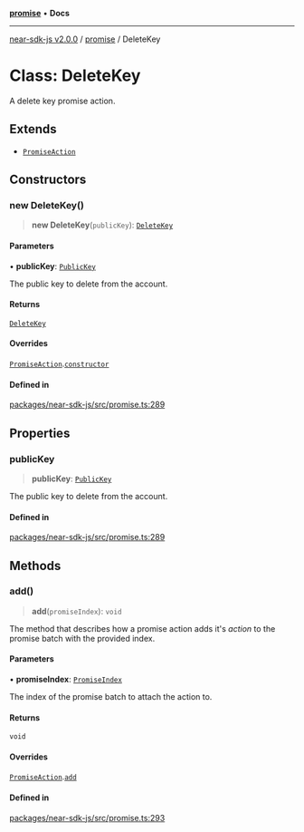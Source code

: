 [**promise**](../README.md) • **Docs**

***

[near-sdk-js v2.0.0](../../packages.md) / [promise](../README.md) / DeleteKey

# Class: DeleteKey

A delete key promise action.

## Extends

- [`PromiseAction`](PromiseAction.md)

## Constructors

### new DeleteKey()

> **new DeleteKey**(`publicKey`): [`DeleteKey`](DeleteKey.md)

#### Parameters

• **publicKey**: [`PublicKey`](../../types/public_key/classes/PublicKey.md)

The public key to delete from the account.

#### Returns

[`DeleteKey`](DeleteKey.md)

#### Overrides

[`PromiseAction`](PromiseAction.md).[`constructor`](PromiseAction.md#constructors)

#### Defined in

[packages/near-sdk-js/src/promise.ts:289](https://github.com/dim-daskalov/near-sdk-js/blob/6de94ce63ef9203b452598c175980884828ecc66/packages/near-sdk-js/src/promise.ts#L289)

## Properties

### publicKey

> **publicKey**: [`PublicKey`](../../types/public_key/classes/PublicKey.md)

The public key to delete from the account.

#### Defined in

[packages/near-sdk-js/src/promise.ts:289](https://github.com/dim-daskalov/near-sdk-js/blob/6de94ce63ef9203b452598c175980884828ecc66/packages/near-sdk-js/src/promise.ts#L289)

## Methods

### add()

> **add**(`promiseIndex`): `void`

The method that describes how a promise action adds it's _action_ to the promise batch with the provided index.

#### Parameters

• **promiseIndex**: [`PromiseIndex`](../../utils/type-aliases/PromiseIndex.md)

The index of the promise batch to attach the action to.

#### Returns

`void`

#### Overrides

[`PromiseAction`](PromiseAction.md).[`add`](PromiseAction.md#add)

#### Defined in

[packages/near-sdk-js/src/promise.ts:293](https://github.com/dim-daskalov/near-sdk-js/blob/6de94ce63ef9203b452598c175980884828ecc66/packages/near-sdk-js/src/promise.ts#L293)
